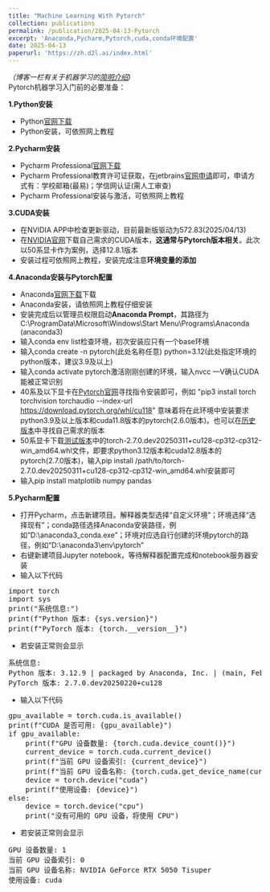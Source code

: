 ```yaml
---
title: "Machine Learning With Pytorch"
collection: publications
permalink: /publication/2025-04-13-Pytorch
excerpt: 'Anaconda,Pycharm,Pytorch,cuda,conda环境配置'
date: 2025-04-13
paperurl: 'https://zh.d2l.ai/index.html'
---
```


*（博客一栏有关于机器学习的[简明介绍](https://latalealice.github.io/posts/2024/10/blog-post-3/))*  
Pytorch机器学习入门前的必要准备：  

**1.Python安装**  
- Python[官网下载](https://www.python.org/downloads/)   
- Python安装，可依照网上教程

**2.Pycharm安装**  
- Pycharm Professional[官网下载](https://www.jetbrains.com/pycharm/download/?section=windows) 
- Pycharm Professional教育许可证获取，在jetbrains[官网申请](https://www.jetbrains.com/shop/eform/students)即可，申请方式有：学校邮箱(最易)；学信网认证(需人工审查)  
- Pycharm Professional安装与激活，可依照网上教程

**3.CUDA安装**
- 在NVIDIA APP中检查更新驱动，目前最新版驱动为572.83(2025/04/13)
- 在[NVIDIA官网](https://developer.nvidia.com/cuda-toolkit-archive)下载自己需求的CUDA版本，**这通常与Pytorch版本相关**。此次以50系显卡作为案例，选择12.8.1版本
- 安装过程可依照网上教程，安装完成注意**环境变量的添加**

**4.Anaconda安装与Pytorch配置**  
- Anaconda[官网下载](https://www.anaconda.com/download/success)下载  
- Anaconda安装，请依照网上教程仔细安装  
- 安装完成后以管理员权限启动**Anaconda Prompt**，其路径为C:\ProgramData\Microsoft\Windows\Start Menu\Programs\Anaconda (anaconda3)
- 输入conda env list检查环境，初次安装应只有一个base环境
- 输入conda create -n pytorch(此处名称任意) python=3.12(此处指定环境的python版本，建议3.9及以上)
- 输入conda activate pytorch激活刚刚创建的环境，输入nvcc —V确认CUDA能被正常识别
- 40系及以下显卡在[Pytorch官网](https://pytorch.org/get-started/locally/)寻找指令安装即可，例如 "pip3 install torch torchvision torchaudio --index-url https://download.pytorch.org/whl/cu118" 意味着将在此环境中安装要求python3.9及以上版本和cuda11.8版本的pytorch(2.6.0版本)。也可以在[历史版本](https://pytorch.org/get-started/previous-versions/)中寻找自己需求的版本
- 50系显卡下载[测试版本](https://download.pytorch.org/whl/nightly/torch/)中的torch-2.7.0.dev20250311+cu128-cp312-cp312-win_amd64.whl文件，即要求python3.12版本和cuda12.8版本的pytorch(2.7.0版本)，输入pip install /path/to/torch-2.7.0.dev20250311+cu128-cp312-cp312-win_amd64.whl安装即可
- 输入pip install matplotlib numpy pandas

**5.Pycharm配置**  
- 打开Pycharm，点击新建项目。解释器类型选择“自定义环境”；环境选择“选择现有”；conda路径选择Anaconda安装路径，例如“D:\anaconda3\_conda.exe”；环境对应选自行创建的环境pytorch的路径，例如“D:\anaconda3\env\pytorch” 
- 右键新建项目Jupyter notebook，等待解释器配置完成和notebook服务器安装  
- 输入以下代码
<pre>
import torch  
import sys  
print("系统信息:")
print(f"Python 版本: {sys.version}")
print(f"PyTorch 版本: {torch.__version__}")
</pre>
- 若安装正常则会显示
<pre>
系统信息:
Python 版本: 3.12.9 | packaged by Anaconda, Inc. | (main, Feb  6 2025, 18:49:16) [MSC v.1929 64 bit (AMD64)]
PyTorch 版本: 2.7.0.dev20250220+cu128
</pre>
- 输入以下代码
<pre>
gpu_available = torch.cuda.is_available()
print(f"CUDA 是否可用: {gpu_available}")
if gpu_available:
    print(f"GPU 设备数量: {torch.cuda.device_count()}")
    current_device = torch.cuda.current_device()
    print(f"当前 GPU 设备索引: {current_device}")
    print(f"当前 GPU 设备名称: {torch.cuda.get_device_name(current_device)}")
    device = torch.device("cuda")
    print(f"使用设备: {device}")
else:
    device = torch.device("cpu")
    print("没有可用的 GPU 设备，将使用 CPU")
</pre>
- 若安装正常则会显示
<pre>
GPU 设备数量: 1
当前 GPU 设备索引: 0
当前 GPU 设备名称: NVIDIA GeForce RTX 5050 Tisuper
使用设备: cuda
</pre>
